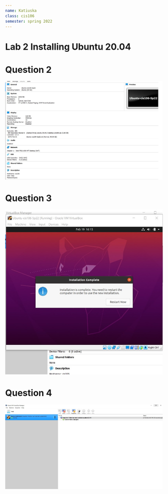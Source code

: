 ```yaml
---
name: Katiuska
class: cis106
semester: spring 2022
---
```


# Lab 2 Installing Ubuntu 20.04

# Question 2
![q2.1](q2.1.jpg)

# Question 3
![q3.1](q3.1.jpg)

# Question 4
![q4.1](q4.1.jpg)